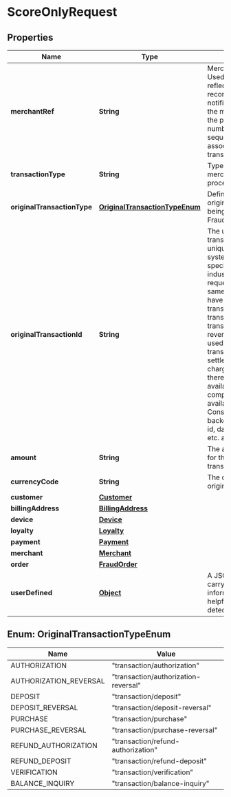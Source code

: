 
# ScoreOnlyRequest

## Properties
Name | Type | Description | Notes
------------ | ------------- | ------------- | -------------
**merchantRef** | **String** | Merchant reference code. Used by FirstAPI and reflected in settlement records and Webhook notifications. Typically, the merchantRef field is the purchase order number or unique sequence value associated to a given transaction. |  [optional]
**transactionType** | **String** | Type of transaction merchant wants to process. | 
**originalTransactionType** | [**OriginalTransactionTypeEnum**](#OriginalTransactionTypeEnum) | Defines the type of the original transaction that is being evaluated for the Fraud Score. | 
**originalTransactionId** | **String** | The unique ID of this transaction. Must be unique for the entire system (not just within a specific merchant or industry). Subsequent requests related to the same transaction must have the same transactionId (e.g. transaction/deposit or transaction/authorization-reversal). This field is used for matching transactions with settlement and chargeback information. If there is no such ID available you may wish to compose one from fields available in both systems. Consider including backend, issuer, merchant id, date and time, amount, etc. as necessary. | 
**amount** | **String** | The amount processed for the original transaction. | 
**currencyCode** | **String** | The currency of the original transaction. | 
**customer** | [**Customer**](Customer.md) |  |  [optional]
**billingAddress** | [**BillingAddress**](BillingAddress.md) |  |  [optional]
**device** | [**Device**](Device.md) |  |  [optional]
**loyalty** | [**Loyalty**](Loyalty.md) |  |  [optional]
**payment** | [**Payment**](Payment.md) |  | 
**merchant** | [**Merchant**](Merchant.md) |  | 
**order** | [**FraudOrder**](FraudOrder.md) |  |  [optional]
**userDefined** | [**Object**](.md) | A JSON object that can carry any additional information that might be helpful for fraud detection. |  [optional]


<a name="OriginalTransactionTypeEnum"></a>
## Enum: OriginalTransactionTypeEnum
Name | Value
---- | -----
AUTHORIZATION | &quot;transaction/authorization&quot;
AUTHORIZATION_REVERSAL | &quot;transaction/authorization-reversal&quot;
DEPOSIT | &quot;transaction/deposit&quot;
DEPOSIT_REVERSAL | &quot;transaction/deposit-reversal&quot;
PURCHASE | &quot;transaction/purchase&quot;
PURCHASE_REVERSAL | &quot;transaction/purchase-reversal&quot;
REFUND_AUTHORIZATION | &quot;transaction/refund-authorization&quot;
REFUND_DEPOSIT | &quot;transaction/refund-deposit&quot;
VERIFICATION | &quot;transaction/verification&quot;
BALANCE_INQUIRY | &quot;transaction/balance-inquiry&quot;



